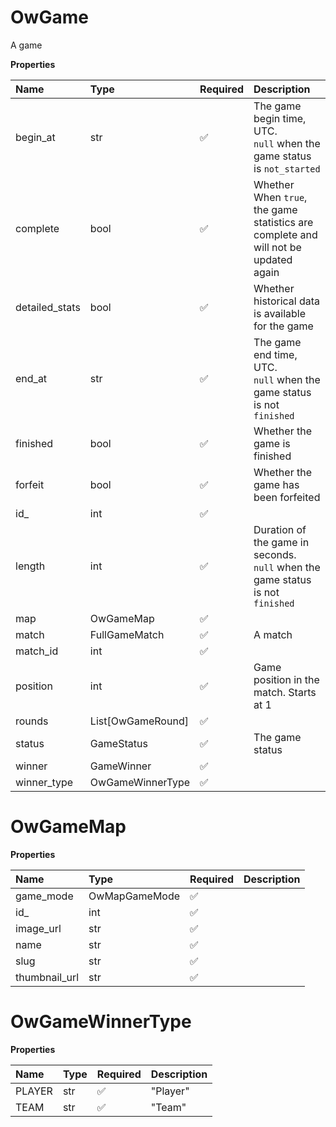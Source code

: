 # OwGame

A game

**Properties**

| Name           | Type              | Required | Description                                                                         |
| :------------- | :---------------- | :------- | :---------------------------------------------------------------------------------- |
| begin_at       | str               | ✅       | The game begin time, UTC. <br/>`null` when the game status is `not_started`         |
| complete       | bool              | ✅       | Whether When `true`, the game statistics are complete and will not be updated again |
| detailed_stats | bool              | ✅       | Whether historical data is available for the game                                   |
| end_at         | str               | ✅       | The game end time, UTC. <br/>`null` when the game status is not `finished`          |
| finished       | bool              | ✅       | Whether the game is finished                                                        |
| forfeit        | bool              | ✅       | Whether the game has been forfeited                                                 |
| id\_           | int               | ✅       |                                                                                     |
| length         | int               | ✅       | Duration of the game in seconds. <br/>`null` when the game status is not `finished` |
| map            | OwGameMap         | ✅       |                                                                                     |
| match          | FullGameMatch     | ✅       | A match                                                                             |
| match_id       | int               | ✅       |                                                                                     |
| position       | int               | ✅       | Game position in the match. Starts at 1                                             |
| rounds         | List[OwGameRound] | ✅       |                                                                                     |
| status         | GameStatus        | ✅       | The game status                                                                     |
| winner         | GameWinner        | ✅       |                                                                                     |
| winner_type    | OwGameWinnerType  | ✅       |                                                                                     |

# OwGameMap

**Properties**

| Name          | Type          | Required | Description |
| :------------ | :------------ | :------- | :---------- |
| game_mode     | OwMapGameMode | ✅       |             |
| id\_          | int           | ✅       |             |
| image_url     | str           | ✅       |             |
| name          | str           | ✅       |             |
| slug          | str           | ✅       |             |
| thumbnail_url | str           | ✅       |             |

# OwGameWinnerType

**Properties**

| Name   | Type | Required | Description |
| :----- | :--- | :------- | :---------- |
| PLAYER | str  | ✅       | "Player"    |
| TEAM   | str  | ✅       | "Team"      |
